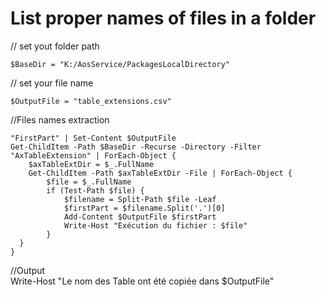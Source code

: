 #  List proper names of files in a folder 

// set yout folder path

    $BaseDir = "K:/AosService/PackagesLocalDirectory" 

// set your file name
     
    $OutputFile = "table_extensions.csv"  

//Files names extraction 

    "FirstPart" | Set-Content $OutputFile
    Get-ChildItem -Path $BaseDir -Recurse -Directory -Filter "AxTableExtension" | ForEach-Object {
        $axTableExtDir = $_.FullName
        Get-ChildItem -Path $axTableExtDir -File | ForEach-Object {
            $file = $_.FullName
            if (Test-Path $file) {
                $filename = Split-Path $file -Leaf
                $firstPart = $filename.Split('.')[0]
                Add-Content $OutputFile $firstPart
                Write-Host "Exécution du fichier : $file"
            }
      }
    }
   
//Output   
      Write-Host "Le nom des Table ont été copiée dans $OutputFile"
